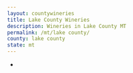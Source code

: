 ```yaml
---
layout: countywineries
title: Lake County Wineries
description: Wineries in Lake County MT
permalink: /mt/lake county/
county: lake county
state: mt
---
```

-
